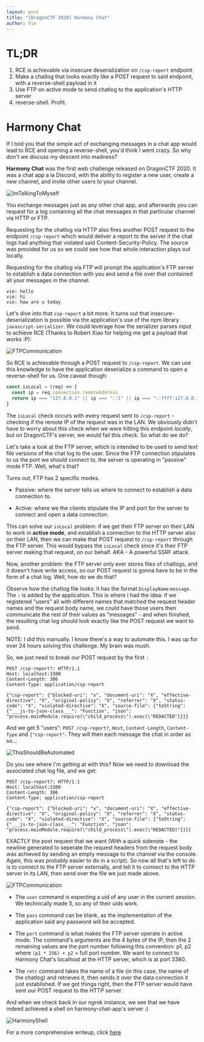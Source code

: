 ```yaml
---
layout: post
title: "[DragonCTF 2020] Harmony Chat"
author: Vie
---
```


# TL;DR
1. RCE is achievable via insecure deserialization on ``/csp-report`` endpoint
2. Make a chatlog that looks exactly like a POST request to said endpoint, with a reverse-shell payload in it 
3. Use FTP on active mode to send chatlog to the application's HTTP server
4. reverse-shell. Profit. 


# Harmony Chat
If I told you that the simple act of exchanging messages in a chat app would lead to RCE and opening a reverse-shell, you'd think I went crazy. So why don't we discuss my descent into madness?

**Harmony Chat** was the first web challenge released on DragonCTF 2020. It was a chat app a la Discord, with the ability to register a new user, create a new channel, and invite other users to your channel.

![ImTalkingToMyself](/assets/images/dragonctf2020/harmonychat/harmonychatlogexample.png) 

You exchange messages just as any other chat app, and afterwards you can request for a log containing all the chat messages in that particular channel via HTTP or FTP. 

Requesting for the chatlog via HTTP also fires another POST request to the endpoint ``/csp-report`` which would deliver a report to the server if the chat logs had anything that violated said Content-Security-Policy. The source was provided for us so we could see how that whole interaction plays out locally. 

Requesting for the chatlog via FTP will prompt the application's FTP server to establish a data connection with you and send a file over that contained all your messages in the channel. 

```
vie: hello
vie: hi
vie: how are u today
```


Let's dive into that ``csp-report`` a bit more. It turns out that insecure-deserialization is possible via the application's use of the npm library ``javascript-serializer``. We could leverage how the serializer parses input to achieve RCE (Thanks to Robert Xiao for helping me get a payload that works :P):

![FTPCommunication](/assets/images/dragonctf2020/harmonychat/harmonyconsolelog.png) 

So RCE is achievable through a POST request to ``/csp-report``. We can use this knowledge to have the application deserialize a command to open a reverse-shell for us. One caveat though: 

```js
const isLocal = (req) => {
  const ip = req.connection.remoteAddress
  return ip === "127.0.0.1" || ip === "::1" || ip === "::ffff:127.0.0.1"
}
```
The ``isLocal`` check occurs with every request sent to ``/csp-report`` - checking if the remote IP of the request was in the LAN. We obviously didn't have to worry about this check when we were hitting this endpoint _locally_, but on DragonCTF's server, we would fail this check. So what do we do? 

Let's take a look at the FTP server, which is intended to be used to send text file versions of the chat log to the user. Since the FTP connection stipulates to us the port we should connect to, the server is operating in "passive" mode FTP. Well, what's that? 

Turns out, FTP has 2 specific modes.

- Passive: where the server tells us where to connect to establish a data connection to.

- Active: where we the clients stipulate the IP and port for the server to connect and open a data connection. 

This can solve our ``isLocal`` problem: if we get their FTP server on their LAN to work in **active mode**, and establish a connection to the HTTP server also on their LAN, then we can make that POST request to ``/csp-report`` through the FTP server. This would bypass the ``isLocal`` check since it's their FTP server making that request, on our behalf. AKA - A powerful SSRF attack. 

Now, another problem: the FTP server only ever stores files of chatlogs, and it doesn't have write access, so our POST request is gonna have to be in the form of a chat log. Well, how do we do that? 

Observe how the chatlog file looks: it has the format ``DisplayName``:``message``. The ``:`` is added by the application. This is where I had the idea: if we registered "users" all with different names that matched the request header names and the request body name, we could have those users then communicate the rest of their values as "messages" - and when finished, the resulting chat log should look exactly like the POST request we want to send. 

NOTE: I did this manually. I know there's a way to automate this. I was up for over 24 hours solving this challenge. My brain was mush.

So, we just need to break our POST request by the first ``:``

```
POST /csp-report?: HTTP/1.1
Host: localhost:3380
Content-Length: 386
Content-Type: application/csp-report

{"csp-report": {"blocked-uri": "x", "document-uri": "X", "effective-directive": "X", "original-policy": "X", "referrer": "X", "status-code": "X", "violated-directive": "X", "source-file": {"toString": {"___js-to-json-class___": "Function", "json": "process.mainModule.require(\"child_process\").exec(\"REDACTED"}}}}
```

And we get 5 "users": ``POST /csp-report?``, ``Host``, ``Content-Length``, ``Content-Type`` and ``{"csp-report"``. They will then each message the chat in order as so... 

![ThisShouldBeAutomated](/assets/images/dragonctf2020/harmonychat/chatlogsPOST.png) 


Do you see where I'm getting at with this? Now we need to download the associated chat log file, and we get:

```
POST /csp-report?: HTTP/1.1
Host: localhost:3380
Content-Length: 386
Content-Type: application/csp-report

{"csp-report": {"blocked-uri": "x", "document-uri": "X", "effective-directive": "X", "original-policy": "X", "referrer": "X", "status-code": "X", "violated-directive": "X", "source-file": {"toString": {"___js-to-json-class___": "Function", "json": "process.mainModule.require(\"child_process\").exec(\"REDACTED)"}}}}
```

EXACTLY the post request that we want (With a quick sidenote - the newline generated to seperate the request headers from the request body was achieved by sending an empty message to the channel via the console. Again, this was probably easier to do in a script). So now all that's left to do is to connect to the FTP server externally, and tell it to connect to the HTTP server in its LAN, then send over the file we just made above. 

![FTPCommunication](/assets/images/dragonctf2020/harmonychat/ftpcommunication.png) 

- The ``user`` command is expecting a uid of any user in the current session. We technically made 5, so any of their uids work.

- The ``pass`` command can be blank, as the implementation of the application said any password will be accepted. 

- The ``port`` command is what makes the FTP server operate in active mode. The command's arguments are the 4 bytes of the IP, then the 2 remaining values are the port number following this convention: p1, p2 where ``(p1 * 256) + p2`` = full port number. We want to connect to Harmony Chat's localhost at the HTTP server, which is at port 3380. 

- The ``retr`` command takes the name of a file (in this case, the name of the chatlog) and retrieves it, then sends it over the data connection it just established. If we got things right, then the FTP server would have sent our POST request to the HTTP server.

And when we check back in our ngrok instance, we see that we have indeed achieved a shell on harmony-chat-app's server :)

![HarmonyShell](/assets/images/dragonctf2020/harmonychat/harmonyshell.png) 

For a more comprehensive writeup, click [here](https://jamvie.net/posts/2020/11/dragonctf-2020-harmony-chat/)